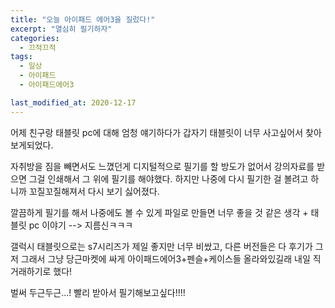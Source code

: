 ```yaml
---
title: "오늘 아이패드 에어3을 질렀다!"
excerpt: "열심히 필기하자"
categories:
  - 끄적끄적
tags:
  - 일상
  - 아이패드
  - 아이패드에어3

last_modified_at: 2020-12-17
---
```


어제 친구랑 태블릿 pc에 대해 엄청 얘기하다가 갑자기 태블릿이 너무 사고싶어서 찾아보게되었다.

자취방을 짐을 빼면서도 느꼈던게 디지털적으로 필기를 할 방도가 없어서 강의자료를 받으면
그걸 인쇄해서 그 위에 필기를 해야했다. 하지만 나중에 다시 필기한 걸 볼려고 하니까 꼬질꼬질해져서 다시 보기 싫어졌다.

깔끔하게 필기를 해서 나중에도 볼 수 있게 파일로 만들면 너무 좋을 것 같은 생각 + 태블릿 pc 이야기 --> 지름신ㅋㅋㅋ

갤럭시 태블릿으로는  s7시리즈가 제일 좋지만 너무 비쌌고, 다른 버전들은 다 후기가 그저 그래서
그냥 당근마켓에 싸게 아이패드에어3+펜슬+케이스들 올라와있길래 내일 직거래하기로 했다!

벌써 두근두근...! 빨리 받아서 필기해보고싶다!!!!
